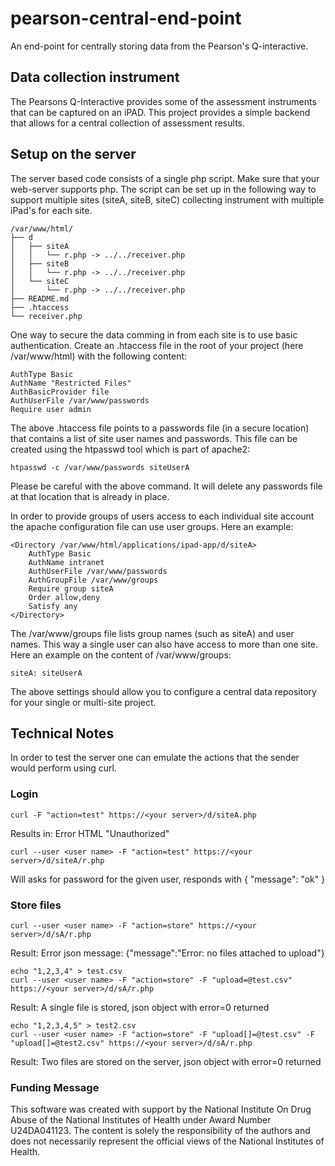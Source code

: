 # pearson-central-end-point
An end-point for centrally storing data from the Pearson's Q-interactive.


## Data collection instrument

The Pearsons Q-Interactive provides some of the assessment instruments that can be captured on an iPAD. This project provides a simple backend that allows for a central collection of assessment results.

## Setup on the server

The server based code consists of a single php script. Make sure that your web-server supports php. The script can be set up in the following way to support multiple sites (siteA, siteB, siteC) collecting instrument with multiple iPad's for each site.

```
/var/www/html/
├── d
│   ├── siteA
│   │   └── r.php -> ../../receiver.php
│   ├── siteB
│   │   └── r.php -> ../../receiver.php
│   └── siteC
│       └── r.php -> ../../receiver.php
├── README.md
├── .htaccess
└── receiver.php
```

One way to secure the data comming in from each site is to use basic authentication. Create an .htaccess file in the root of your project (here /var/www/html) with the following content:

```
AuthType Basic
AuthName "Restricted Files"
AuthBasicProvider file
AuthUserFile /var/www/passwords
Require user admin
```

The above .htaccess file points to a passwords file (in a secure location) that contains a list of site user names and passwords. This file can be created using the htpasswd tool which is part of apache2:
```
htpasswd -c /var/www/passwords siteUserA
```
Please be careful with the above command. It will delete any passwords file at that location that is already in place.

In order to provide groups of users access to each individual site account the apache configuration file can use user groups. Here an example:
```
<Directory /var/www/html/applications/ipad-app/d/siteA>
    AuthType Basic
    AuthName intranet
    AuthUserFile /var/www/passwords
    AuthGroupFile /var/www/groups
    Require group siteA
    Order allow,deny
    Satisfy any
</Directory>
```

The /var/www/groups file lists group names (such as siteA) and user names. This way a single user can also have access to more than one site. Here an example on the content of /var/www/groups:
```
siteA: siteUserA
```

The above settings should allow you to configure a central data repository for your single or multi-site project.

## Technical Notes

In order to test the server one can emulate the actions that the sender would perform using curl.

### Login
```
curl -F "action=test" https://<your server>/d/siteA.php
```
Results in: Error HTML "Unauthorized"

```
curl --user <user name> -F "action=test" https://<your server>/d/siteA/r.php
```
Will asks for password for the given user, responds with  { "message": "ok" }

### Store files
```
curl --user <user name> -F "action=store" https://<your server>/d/sA/r.php
```
Result: Error json message: {"message":"Error: no files attached to upload"}

```
echo "1,2,3,4" > test.csv
curl --user <user name> -F "action=store" -F "upload=@test.csv" https://<your server>/d/sA/r.php
```
Result: A single file is stored, json object with error=0 returned

```
echo "1,2,3,4,5" > test2.csv
curl --user <user name> -F "action=store" -F "upload[]=@test.csv" -F "upload[]=@test2.csv" https://<your server>/d/sA/r.php
```
Result: Two files are stored on the server, json object with error=0 returned


### Funding Message

This software was created with support by the National Institute On Drug Abuse of the National Institutes of Health under Award Number U24DA041123. The content is solely the responsibility of the authors and does not necessarily represent the official views of the National Institutes of Health.